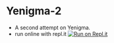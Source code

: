 # Yenigma-2
 - A second attempt on Yenigma.
 - run online with repl.it [![Run on Repl.it](https://repl.it/badge/github/pythonian23/Yenigma-2)](https://repl.it/github/pythonian23/Yenigma-2)
